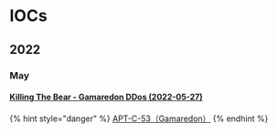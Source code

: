 # IOCs

## 2022

### May

#### [Killing The Bear - Gamaredon DDos (2022-05-27)](https://otx.alienvault.com/pulse/629104af6fcfe5cbb4560963)

{% hint style="danger" %}
[APT-C-53（Gamaredon）](https://mp.weixin.qq.com/s/gJFSlpIlbaI11lcClNN\_Xw)
{% endhint %}

